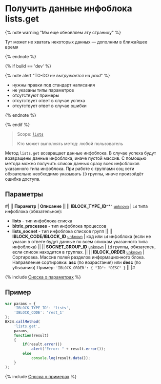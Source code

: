 # Получить данные инфоблока lists.get

{% note warning "Мы еще обновляем эту страницу" %}

Тут может не хватать некоторых данных — дополним в ближайшее время

{% endnote %}

{% if build == 'dev' %}

{% note alert "TO-DO _не выгружается на prod_" %}

- нужны правки под стандарт написания
- не указаны типы параметров
- отсутствуют примеры
- отсутствует ответ в случае успеха
- отсутствует ответ в случае ошибки

{% endnote %}

{% endif %}

> Scope: [`lists`](../../scopes/permissions.md)
>
> Кто может выполнять метод: любой пользователь

Метод `lists.get` возвращает данные инфоблока. В случае успеха будут возвращены данные инфоблока, иначе пустой массив.
С помощью метода можно получить список данных сразу всех инфоблоков указанного типа инфоблока.
При работе с группами соц сети обязательно необходимо указывать `ID` группы, иначе произойдёт ошибка доступа.

## Параметры
#|
|| **Параметр** | **Описание** ||
|| **IBLOCK_TYPE_ID**^*^
[`unknown`](../../data-types.md) | `id` типа инфоблока (обязательное):
- **lists** - тип инфоблока списка
- **bitrix_processes** - тип инфоблока процессов
- **lists_socnet** - тип инфоблока списков групп ||
|| **IBLOCK_CODE/IBLOCK_ID**
[`unknown`](../../data-types.md) | код или `id` инфоблока (если не указан в ответе будут данные по всем спискам указанного типа инфоблока) ||
|| **SOCNET_GROUP_ID**
[`unknown`](../../data-types.md) | `id` группы, обязателен, если список находится в группах. ||
|| **IBLOCK_ORDER**
[`unknown`](../../data-types.md) | Сортировка. Массив полей разделов информационного блока. Направление сортировки: **asc** (по возрастания) или **desc** (по убыванию) Пример: 
`'IBLOCK_ORDER': { "ID": "DESC" }` ||
|#

{% include [Сноска о параметрах](../../../_includes/required.md) %}

## Пример

```js
var params = {
    'IBLOCK_TYPE_ID': 'lists',
    'IBLOCK_CODE': 'rest_1'
};
BX24.callMethod(
    'lists.get',
    params,
    function(result)
    {
        if(result.error())
            alert("Error: " + result.error());
        else
            console.log(result.data());
    }
);
```

{% include [Сноска о примерах](../../../_includes/examples.md) %}